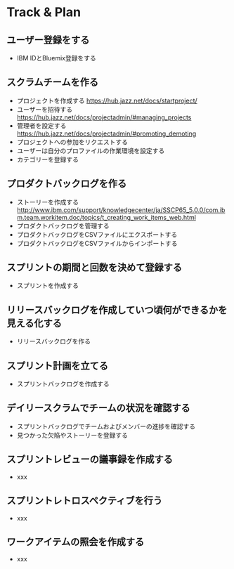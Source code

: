 Track & Plan
===

ユーザー登録をする
---
* IBM IDとBluemix登録をする

スクラムチームを作る
---
* プロジェクトを作成する https://hub.jazz.net/docs/startproject/
* ユーザーを招待する https://hub.jazz.net/docs/projectadmin/#managing_projects
* 管理者を設定する https://hub.jazz.net/docs/projectadmin/#promoting_demoting
* プロジェクトへの参加をリクエストする
* ユーザーは自分のプロファイルの作業環境を設定する
* カテゴリーを登録する

プロダクトバックログを作る
---
* ストーリーを作成する http://www.ibm.com/support/knowledgecenter/ja/SSCP65_5.0.0/com.ibm.team.workitem.doc/topics/t_creating_work_items_web.html
* プロダクトバックログを管理する
* プロダクトバックログをCSVファイルにエクスポートする
* プロダクトバックログをCSVファイルからインポートする

スプリントの期間と回数を決めて登録する
---
* スプリントを作成する

リリースバックログを作成していつ頃何ができるかを見える化する
---
* リリースバックログを作る

スプリント計画を立てる
---
* スプリントバックログを作成する

デイリースクラムでチームの状況を確認する
---
* スプリントバックログでチームおよびメンバーの進捗を確認する
* 見つかった欠陥やストーリーを登録する

スプリントレビューの議事録を作成する
---
* xxx

スプリントレトロスペクティブを行う
---
* xxx

ワークアイテムの照会を作成する
---
* xxx
